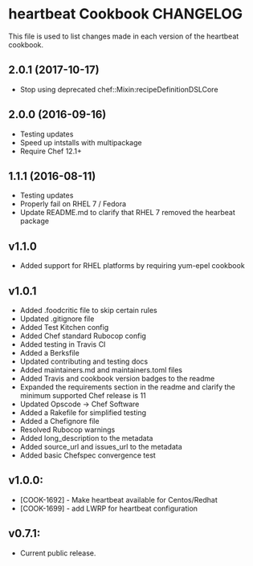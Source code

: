 heartbeat Cookbook CHANGELOG
============================
This file is used to list changes made in each version of the heartbeat cookbook.

## 2.0.1 (2017-10-17)

- Stop using deprecated chef::Mixin:recipeDefinitionDSLCore

## 2.0.0 (2016-09-16)

- Testing updates
- Speed up intstalls with multipackage
- Require Chef 12.1+

## 1.1.1 (2016-08-11)

- Testing updates
- Properly fail on RHEL 7 / Fedora
- Update README.md to clarify that RHEL 7 removed the hearbeat package

## v1.1.0

* Added support for RHEL platforms by requiring yum-epel cookbook

## v1.0.1

* Added .foodcritic file to skip certain rules
* Updated .gitignore file
* Added Test Kitchen config
* Added Chef standard Rubocop config
* Added testing in Travis CI
* Added a Berksfile
* Updated contributing and testing docs
* Added maintainers.md and maintainers.toml files
* Added Travis and cookbook version badges to the readme
* Expanded the requirements section in the readme and clarify the minimum supported Chef release is 11
* Updated Opscode -> Chef Software
* Added a Rakefile for simplified testing
* Added a Chefignore file
* Resolved Rubocop warnings
* Added long_description to the metadata
* Added source_url and issues_url to the metadata
* Added basic Chefspec convergence test

## v1.0.0:
* [COOK-1692] - Make heartbeat available for Centos/Redhat
* [COOK-1699] - add LWRP for heartbeat configuration

## v0.7.1:
* Current public release.
